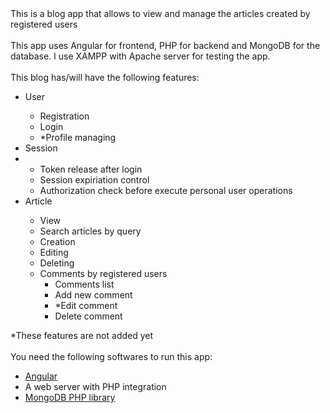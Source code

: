 <div>This is a blog app that allows to view and manage the articles created by registered users</div>
<br>
<div>
This app uses Angular for frontend, PHP for backend and MongoDB for the database. I use XAMPP with Apache server for testing the app.
</div>
<br>
<div>
This blog has/will have the following features:
<ul>
  <li>User</li>
  <ul>
    <li>Registration</li>
    <li>Login</li>
    <li>*Profile managing</li>
  </ul>
  <li>Session<li>
  <ul>
    <li>Token release after login</li>
    <li>Session expiriation control</li>
    <li>Authorization check before execute personal user operations</li>
  </ul>
  <li>Article</li>
  <ul>
    <li>View</li>
    <li>Search articles by query</li>
    <li>Creation</li>
    <li>Editing</li>
    <li>Deleting</li>
    <li>
      Comments by registered users
      <ul>
        <li>Comments list</li>
        <li>Add new comment</li>
        <li>*Edit comment</li>
        <li>Delete comment</li>
      </ul>
    </li>
  </ul>
</ul>
</div>
<div>
*These features are not added yet
</div>
<br>
<div>
  You need the following softwares to run this app:
  <ul>
    <li><a href="https://angular.io/">Angular</a></li>
    <li>A web server with PHP integration</li>
    <li><a href="https://github.com/mongodb/mongo-php-library">MongoDB PHP library</a></li>
  </ul>
</div>




